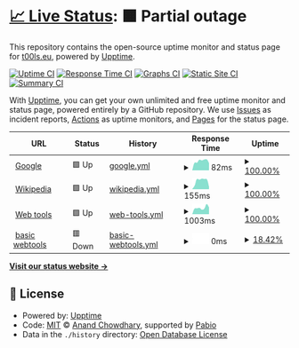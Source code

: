 # [📈 Live Status](https://t00ls.eu.github.io/upptime): <!--live status--> **🟧 Partial outage**

This repository contains the open-source uptime monitor and status page for [t00ls.eu](https://t00ls.eu.github.io/upptime), powered by [Upptime](https://github.com/upptime/upptime).

[![Uptime CI](https://github.com/t00ls.eu/upptime/workflows/Uptime%20CI/badge.svg)](https://github.com/t00ls.eu/upptime/actions?query=workflow%3A%22Uptime+CI%22)
[![Response Time CI](https://github.com/t00ls.eu/upptime/workflows/Response%20Time%20CI/badge.svg)](https://github.com/t00ls.eu/upptime/actions?query=workflow%3A%22Response+Time+CI%22)
[![Graphs CI](https://github.com/t00ls.eu/upptime/workflows/Graphs%20CI/badge.svg)](https://github.com/t00ls.eu/upptime/actions?query=workflow%3A%22Graphs+CI%22)
[![Static Site CI](https://github.com/t00ls.eu/upptime/workflows/Static%20Site%20CI/badge.svg)](https://github.com/t00ls.eu/upptime/actions?query=workflow%3A%22Static+Site+CI%22)
[![Summary CI](https://github.com/t00ls.eu/upptime/workflows/Summary%20CI/badge.svg)](https://github.com/t00ls.eu/upptime/actions?query=workflow%3A%22Summary+CI%22)

With [Upptime](https://upptime.js.org), you can get your own unlimited and free uptime monitor and status page, powered entirely by a GitHub repository. We use [Issues](https://github.com/t00ls.eu/upptime/issues) as incident reports, [Actions](https://github.com/t00ls.eu/upptime/actions) as uptime monitors, and [Pages](https://t00ls.eu.github.io/upptime) for the status page.

<!--start: status pages-->
<!-- This summary is generated by Upptime (https://github.com/upptime/upptime) -->
<!-- Do not edit this manually, your changes will be overwritten -->
<!-- prettier-ignore -->
| URL | Status | History | Response Time | Uptime |
| --- | ------ | ------- | ------------- | ------ |
| <img alt="" src="https://icons.duckduckgo.com/ip3/www.google.com.ico" height="13"> [Google](https://www.google.com) | 🟩 Up | [google.yml](https://github.com/koenbeek/upptime/commits/HEAD/history/google.yml) | <details><summary><img alt="Response time graph" src="./graphs/google/response-time-week.png" height="20"> 82ms</summary><br><a href="https://t00ls.eu.github.io/upptime/history/google"><img alt="Response time 82" src="https://img.shields.io/endpoint?url=https%3A%2F%2Fraw.githubusercontent.com%2Fkoenbeek%2Fupptime%2FHEAD%2Fapi%2Fgoogle%2Fresponse-time.json"></a><br><a href="https://t00ls.eu.github.io/upptime/history/google"><img alt="24-hour response time 82" src="https://img.shields.io/endpoint?url=https%3A%2F%2Fraw.githubusercontent.com%2Fkoenbeek%2Fupptime%2FHEAD%2Fapi%2Fgoogle%2Fresponse-time-day.json"></a><br><a href="https://t00ls.eu.github.io/upptime/history/google"><img alt="7-day response time 82" src="https://img.shields.io/endpoint?url=https%3A%2F%2Fraw.githubusercontent.com%2Fkoenbeek%2Fupptime%2FHEAD%2Fapi%2Fgoogle%2Fresponse-time-week.json"></a><br><a href="https://t00ls.eu.github.io/upptime/history/google"><img alt="30-day response time 82" src="https://img.shields.io/endpoint?url=https%3A%2F%2Fraw.githubusercontent.com%2Fkoenbeek%2Fupptime%2FHEAD%2Fapi%2Fgoogle%2Fresponse-time-month.json"></a><br><a href="https://t00ls.eu.github.io/upptime/history/google"><img alt="1-year response time 82" src="https://img.shields.io/endpoint?url=https%3A%2F%2Fraw.githubusercontent.com%2Fkoenbeek%2Fupptime%2FHEAD%2Fapi%2Fgoogle%2Fresponse-time-year.json"></a></details> | <details><summary><a href="https://t00ls.eu.github.io/upptime/history/google">100.00%</a></summary><a href="https://t00ls.eu.github.io/upptime/history/google"><img alt="All-time uptime 100.00%" src="https://img.shields.io/endpoint?url=https%3A%2F%2Fraw.githubusercontent.com%2Fkoenbeek%2Fupptime%2FHEAD%2Fapi%2Fgoogle%2Fuptime.json"></a><br><a href="https://t00ls.eu.github.io/upptime/history/google"><img alt="24-hour uptime 100.00%" src="https://img.shields.io/endpoint?url=https%3A%2F%2Fraw.githubusercontent.com%2Fkoenbeek%2Fupptime%2FHEAD%2Fapi%2Fgoogle%2Fuptime-day.json"></a><br><a href="https://t00ls.eu.github.io/upptime/history/google"><img alt="7-day uptime 100.00%" src="https://img.shields.io/endpoint?url=https%3A%2F%2Fraw.githubusercontent.com%2Fkoenbeek%2Fupptime%2FHEAD%2Fapi%2Fgoogle%2Fuptime-week.json"></a><br><a href="https://t00ls.eu.github.io/upptime/history/google"><img alt="30-day uptime 100.00%" src="https://img.shields.io/endpoint?url=https%3A%2F%2Fraw.githubusercontent.com%2Fkoenbeek%2Fupptime%2FHEAD%2Fapi%2Fgoogle%2Fuptime-month.json"></a><br><a href="https://t00ls.eu.github.io/upptime/history/google"><img alt="1-year uptime 100.00%" src="https://img.shields.io/endpoint?url=https%3A%2F%2Fraw.githubusercontent.com%2Fkoenbeek%2Fupptime%2FHEAD%2Fapi%2Fgoogle%2Fuptime-year.json"></a></details>
| <img alt="" src="https://icons.duckduckgo.com/ip3/en.wikipedia.org.ico" height="13"> [Wikipedia](https://en.wikipedia.org) | 🟩 Up | [wikipedia.yml](https://github.com/koenbeek/upptime/commits/HEAD/history/wikipedia.yml) | <details><summary><img alt="Response time graph" src="./graphs/wikipedia/response-time-week.png" height="20"> 155ms</summary><br><a href="https://t00ls.eu.github.io/upptime/history/wikipedia"><img alt="Response time 155" src="https://img.shields.io/endpoint?url=https%3A%2F%2Fraw.githubusercontent.com%2Fkoenbeek%2Fupptime%2FHEAD%2Fapi%2Fwikipedia%2Fresponse-time.json"></a><br><a href="https://t00ls.eu.github.io/upptime/history/wikipedia"><img alt="24-hour response time 155" src="https://img.shields.io/endpoint?url=https%3A%2F%2Fraw.githubusercontent.com%2Fkoenbeek%2Fupptime%2FHEAD%2Fapi%2Fwikipedia%2Fresponse-time-day.json"></a><br><a href="https://t00ls.eu.github.io/upptime/history/wikipedia"><img alt="7-day response time 155" src="https://img.shields.io/endpoint?url=https%3A%2F%2Fraw.githubusercontent.com%2Fkoenbeek%2Fupptime%2FHEAD%2Fapi%2Fwikipedia%2Fresponse-time-week.json"></a><br><a href="https://t00ls.eu.github.io/upptime/history/wikipedia"><img alt="30-day response time 155" src="https://img.shields.io/endpoint?url=https%3A%2F%2Fraw.githubusercontent.com%2Fkoenbeek%2Fupptime%2FHEAD%2Fapi%2Fwikipedia%2Fresponse-time-month.json"></a><br><a href="https://t00ls.eu.github.io/upptime/history/wikipedia"><img alt="1-year response time 155" src="https://img.shields.io/endpoint?url=https%3A%2F%2Fraw.githubusercontent.com%2Fkoenbeek%2Fupptime%2FHEAD%2Fapi%2Fwikipedia%2Fresponse-time-year.json"></a></details> | <details><summary><a href="https://t00ls.eu.github.io/upptime/history/wikipedia">100.00%</a></summary><a href="https://t00ls.eu.github.io/upptime/history/wikipedia"><img alt="All-time uptime 100.00%" src="https://img.shields.io/endpoint?url=https%3A%2F%2Fraw.githubusercontent.com%2Fkoenbeek%2Fupptime%2FHEAD%2Fapi%2Fwikipedia%2Fuptime.json"></a><br><a href="https://t00ls.eu.github.io/upptime/history/wikipedia"><img alt="24-hour uptime 100.00%" src="https://img.shields.io/endpoint?url=https%3A%2F%2Fraw.githubusercontent.com%2Fkoenbeek%2Fupptime%2FHEAD%2Fapi%2Fwikipedia%2Fuptime-day.json"></a><br><a href="https://t00ls.eu.github.io/upptime/history/wikipedia"><img alt="7-day uptime 100.00%" src="https://img.shields.io/endpoint?url=https%3A%2F%2Fraw.githubusercontent.com%2Fkoenbeek%2Fupptime%2FHEAD%2Fapi%2Fwikipedia%2Fuptime-week.json"></a><br><a href="https://t00ls.eu.github.io/upptime/history/wikipedia"><img alt="30-day uptime 100.00%" src="https://img.shields.io/endpoint?url=https%3A%2F%2Fraw.githubusercontent.com%2Fkoenbeek%2Fupptime%2FHEAD%2Fapi%2Fwikipedia%2Fuptime-month.json"></a><br><a href="https://t00ls.eu.github.io/upptime/history/wikipedia"><img alt="1-year uptime 100.00%" src="https://img.shields.io/endpoint?url=https%3A%2F%2Fraw.githubusercontent.com%2Fkoenbeek%2Fupptime%2FHEAD%2Fapi%2Fwikipedia%2Fuptime-year.json"></a></details>
| <img alt="" src="https://icons.duckduckgo.com/ip3/www.t00ls.eu.ico" height="13"> [Web tools](https://www.t00ls.eu) | 🟩 Up | [web-tools.yml](https://github.com/koenbeek/upptime/commits/HEAD/history/web-tools.yml) | <details><summary><img alt="Response time graph" src="./graphs/web-tools/response-time-week.png" height="20"> 1003ms</summary><br><a href="https://t00ls.eu.github.io/upptime/history/web-tools"><img alt="Response time 1003" src="https://img.shields.io/endpoint?url=https%3A%2F%2Fraw.githubusercontent.com%2Fkoenbeek%2Fupptime%2FHEAD%2Fapi%2Fweb-tools%2Fresponse-time.json"></a><br><a href="https://t00ls.eu.github.io/upptime/history/web-tools"><img alt="24-hour response time 1003" src="https://img.shields.io/endpoint?url=https%3A%2F%2Fraw.githubusercontent.com%2Fkoenbeek%2Fupptime%2FHEAD%2Fapi%2Fweb-tools%2Fresponse-time-day.json"></a><br><a href="https://t00ls.eu.github.io/upptime/history/web-tools"><img alt="7-day response time 1003" src="https://img.shields.io/endpoint?url=https%3A%2F%2Fraw.githubusercontent.com%2Fkoenbeek%2Fupptime%2FHEAD%2Fapi%2Fweb-tools%2Fresponse-time-week.json"></a><br><a href="https://t00ls.eu.github.io/upptime/history/web-tools"><img alt="30-day response time 1003" src="https://img.shields.io/endpoint?url=https%3A%2F%2Fraw.githubusercontent.com%2Fkoenbeek%2Fupptime%2FHEAD%2Fapi%2Fweb-tools%2Fresponse-time-month.json"></a><br><a href="https://t00ls.eu.github.io/upptime/history/web-tools"><img alt="1-year response time 1003" src="https://img.shields.io/endpoint?url=https%3A%2F%2Fraw.githubusercontent.com%2Fkoenbeek%2Fupptime%2FHEAD%2Fapi%2Fweb-tools%2Fresponse-time-year.json"></a></details> | <details><summary><a href="https://t00ls.eu.github.io/upptime/history/web-tools">100.00%</a></summary><a href="https://t00ls.eu.github.io/upptime/history/web-tools"><img alt="All-time uptime 100.00%" src="https://img.shields.io/endpoint?url=https%3A%2F%2Fraw.githubusercontent.com%2Fkoenbeek%2Fupptime%2FHEAD%2Fapi%2Fweb-tools%2Fuptime.json"></a><br><a href="https://t00ls.eu.github.io/upptime/history/web-tools"><img alt="24-hour uptime 100.00%" src="https://img.shields.io/endpoint?url=https%3A%2F%2Fraw.githubusercontent.com%2Fkoenbeek%2Fupptime%2FHEAD%2Fapi%2Fweb-tools%2Fuptime-day.json"></a><br><a href="https://t00ls.eu.github.io/upptime/history/web-tools"><img alt="7-day uptime 100.00%" src="https://img.shields.io/endpoint?url=https%3A%2F%2Fraw.githubusercontent.com%2Fkoenbeek%2Fupptime%2FHEAD%2Fapi%2Fweb-tools%2Fuptime-week.json"></a><br><a href="https://t00ls.eu.github.io/upptime/history/web-tools"><img alt="30-day uptime 100.00%" src="https://img.shields.io/endpoint?url=https%3A%2F%2Fraw.githubusercontent.com%2Fkoenbeek%2Fupptime%2FHEAD%2Fapi%2Fweb-tools%2Fuptime-month.json"></a><br><a href="https://t00ls.eu.github.io/upptime/history/web-tools"><img alt="1-year uptime 100.00%" src="https://img.shields.io/endpoint?url=https%3A%2F%2Fraw.githubusercontent.com%2Fkoenbeek%2Fupptime%2FHEAD%2Fapi%2Fweb-tools%2Fuptime-year.json"></a></details>
| <img alt="" src="https://icons.duckduckgo.com/ip3/null.ico" height="13"> [basic webtools](www.t00ls.eu) | 🟥 Down | [basic-webtools.yml](https://github.com/koenbeek/upptime/commits/HEAD/history/basic-webtools.yml) | <details><summary><img alt="Response time graph" src="./graphs/basic-webtools/response-time-week.png" height="20"> 0ms</summary><br><a href="https://t00ls.eu.github.io/upptime/history/basic-webtools"><img alt="Response time 0" src="https://img.shields.io/endpoint?url=https%3A%2F%2Fraw.githubusercontent.com%2Fkoenbeek%2Fupptime%2FHEAD%2Fapi%2Fbasic-webtools%2Fresponse-time.json"></a><br><a href="https://t00ls.eu.github.io/upptime/history/basic-webtools"><img alt="24-hour response time 0" src="https://img.shields.io/endpoint?url=https%3A%2F%2Fraw.githubusercontent.com%2Fkoenbeek%2Fupptime%2FHEAD%2Fapi%2Fbasic-webtools%2Fresponse-time-day.json"></a><br><a href="https://t00ls.eu.github.io/upptime/history/basic-webtools"><img alt="7-day response time 0" src="https://img.shields.io/endpoint?url=https%3A%2F%2Fraw.githubusercontent.com%2Fkoenbeek%2Fupptime%2FHEAD%2Fapi%2Fbasic-webtools%2Fresponse-time-week.json"></a><br><a href="https://t00ls.eu.github.io/upptime/history/basic-webtools"><img alt="30-day response time 0" src="https://img.shields.io/endpoint?url=https%3A%2F%2Fraw.githubusercontent.com%2Fkoenbeek%2Fupptime%2FHEAD%2Fapi%2Fbasic-webtools%2Fresponse-time-month.json"></a><br><a href="https://t00ls.eu.github.io/upptime/history/basic-webtools"><img alt="1-year response time 0" src="https://img.shields.io/endpoint?url=https%3A%2F%2Fraw.githubusercontent.com%2Fkoenbeek%2Fupptime%2FHEAD%2Fapi%2Fbasic-webtools%2Fresponse-time-year.json"></a></details> | <details><summary><a href="https://t00ls.eu.github.io/upptime/history/basic-webtools">18.42%</a></summary><a href="https://t00ls.eu.github.io/upptime/history/basic-webtools"><img alt="All-time uptime 18.42%" src="https://img.shields.io/endpoint?url=https%3A%2F%2Fraw.githubusercontent.com%2Fkoenbeek%2Fupptime%2FHEAD%2Fapi%2Fbasic-webtools%2Fuptime.json"></a><br><a href="https://t00ls.eu.github.io/upptime/history/basic-webtools"><img alt="24-hour uptime 18.42%" src="https://img.shields.io/endpoint?url=https%3A%2F%2Fraw.githubusercontent.com%2Fkoenbeek%2Fupptime%2FHEAD%2Fapi%2Fbasic-webtools%2Fuptime-day.json"></a><br><a href="https://t00ls.eu.github.io/upptime/history/basic-webtools"><img alt="7-day uptime 18.42%" src="https://img.shields.io/endpoint?url=https%3A%2F%2Fraw.githubusercontent.com%2Fkoenbeek%2Fupptime%2FHEAD%2Fapi%2Fbasic-webtools%2Fuptime-week.json"></a><br><a href="https://t00ls.eu.github.io/upptime/history/basic-webtools"><img alt="30-day uptime 18.42%" src="https://img.shields.io/endpoint?url=https%3A%2F%2Fraw.githubusercontent.com%2Fkoenbeek%2Fupptime%2FHEAD%2Fapi%2Fbasic-webtools%2Fuptime-month.json"></a><br><a href="https://t00ls.eu.github.io/upptime/history/basic-webtools"><img alt="1-year uptime 18.42%" src="https://img.shields.io/endpoint?url=https%3A%2F%2Fraw.githubusercontent.com%2Fkoenbeek%2Fupptime%2FHEAD%2Fapi%2Fbasic-webtools%2Fuptime-year.json"></a></details>

<!--end: status pages-->

[**Visit our status website →**](https://t00ls.eu.github.io/upptime)

## 📄 License

- Powered by: [Upptime](https://github.com/upptime/upptime)
- Code: [MIT](./LICENSE) © [Anand Chowdhary](https://anandchowdhary.com), supported by [Pabio](https://pabio.com)
- Data in the `./history` directory: [Open Database License](https://opendatacommons.org/licenses/odbl/1-0/)
